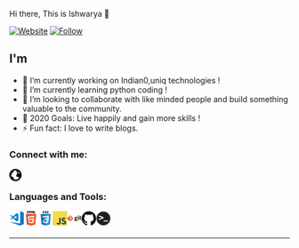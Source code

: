 Hi there, This is Ishwarya 👋

[![Website](https://img.shields.io/badge/studymonk-profile-orange)](https://studymonk.in/ishwarya)
[![Follow](https://img.shields.io/badge/Linkedin-Profile-blue)](https://www.linkedin.com/in/ishwarya-sekar-b48a9218a/)

## I'm 

- 🔭 I’m currently working on Indian0,uniq technologies !
- 🌱 I’m currently learning python coding !
- 👯 I’m looking to collaborate with like minded people and build something valuable to the community.
- 🥅 2020 Goals: Live happily and gain more skills !
- ⚡ Fun fact: I love to write blogs.



### Connect with me:
[<img align="left" alt="" width="22px" src="https://raw.githubusercontent.com/iconic/open-iconic/master/svg/globe.svg" />][website]


<br />

### Languages and Tools:

<img align="left" alt="Visual Studio Code" width="26px" src="https://raw.githubusercontent.com/github/explore/80688e429a7d4ef2fca1e82350fe8e3517d3494d/topics/visual-studio-code/visual-studio-code.png" />
<img align="left" alt="HTML5" width="26px" src="https://raw.githubusercontent.com/github/explore/80688e429a7d4ef2fca1e82350fe8e3517d3494d/topics/html/html.png" />
<img align="left" alt="CSS3" width="26px" src="https://raw.githubusercontent.com/github/explore/80688e429a7d4ef2fca1e82350fe8e3517d3494d/topics/css/css.png" />
<img align="left" alt="JavaScript" width="26px" src="https://raw.githubusercontent.com/github/explore/80688e429a7d4ef2fca1e82350fe8e3517d3494d/topics/javascript/javascript.png" />


<img align="left" alt="Git" width="26px" src="https://raw.githubusercontent.com/github/explore/80688e429a7d4ef2fca1e82350fe8e3517d3494d/topics/git/git.png" />
<img align="left" alt="GitHub" width="26px" src="https://raw.githubusercontent.com/github/explore/78df643247d429f6cc873026c0622819ad797942/topics/github/github.png" />
<img align="left" alt="Terminal" width="26px" src="https://raw.githubusercontent.com/github/explore/80688e429a7d4ef2fca1e82350fe8e3517d3494d/topics/terminal/terminal.png" />

<br />
<br />

---
[website]: https://ishwaryas1412.github.io/portfolio/
[twitter]: https://twitter.com/a3370cf1e84848d
[linkedin]: https://www.linkedin.com/in/ishwarya-sekar-b48a9218a/

